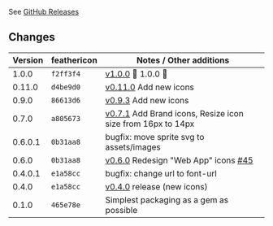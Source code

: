 See [GitHub Releases](https://github.com/feathericon/feathericon-sass/releases)

## Changes

| Version | feathericon | Notes / Other additions                                            |
|---------|-------------|--------------------------------------------------------------------|
|   1.0.0 | `f2ff3f4`   | [v1.0.0](https://github.com/feathericon/feathericon/releases/tag/v1.0.0) 🚀 1.0.0 🚀 |
|   0.11.0 | `d4be9d0`  | [v0.11.0](https://github.com/feathericon/feathericon/releases/tag/v0.11.0) Add new icons |
|   0.9.0 | `86613d6`   | [v0.9.3](https://github.com/feathericon/feathericon/releases/tag/v0.9.3) Add new icons |
|   0.7.0 | `a805673`   | [v0.7.1](https://github.com/feathericon/feathericon/releases/tag/v0.7.1) Add Brand icons, Resize icon size from 16px to 14px |
|   0.6.0.1 | `0b31aa8` | bugfix: move sprite svg to assets/images |
|   0.6.0 | `0b31aa8`   | [v0.6.0](https://github.com/feathericon/feathericon/releases/tag/v0.6.0) Redesign "Web App" icons [#45](https://github.com/feathericon/feathericon/issues/45) |
|   0.4.0.1 | `e1a58cc` | bugfix: change url to font-url |
|   0.4.0 | `e1a58cc`   | [v0.4.0](https://github.com/feathericon/feathericon/releases/tag/v0.4.0) release (new icons) |
|   0.1.0 | `465e78e`   | Simplest packaging as a gem as possible                            |


